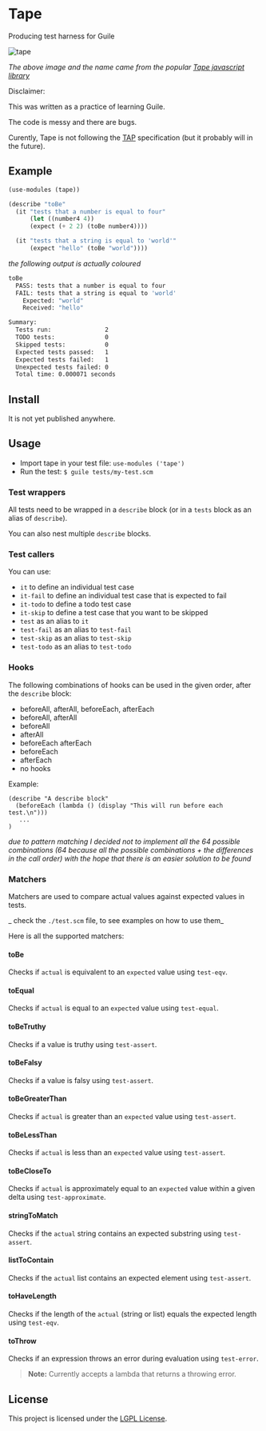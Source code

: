 # Tape

Producing test harness for Guile

![tape](https://web.archive.org/web/20170612184731if_/http://substack.net/images/tape_drive.png)

_The above image and the name came from the popular [Tape javascript library](https://github.com/tape-testing/tape)_

Disclaimer:

This was written as a practice of learning Guile.

The code is messy and there are bugs.

Curently, Tape is not following the [TAP](https://testanything.org/) specification (but it probably will in the future).

## Example

```scheme
(use-modules (tape))

(describe "toBe"
  (it "tests that a number is equal to four"
      (let ((number4 4))
      (expect (+ 2 2) (toBe number4))))

  (it "tests that a string is equal to 'world'"
      (expect "hello" (toBe "world"))))
```

_the following output is actually coloured_

```bash
toBe
  PASS: tests that a number is equal to four
  FAIL: tests that a string is equal to 'world'
    Expected: "world"
    Received: "hello"

Summary:
  Tests run:               2
  TODO tests:              0
  Skipped tests:           0
  Expected tests passed:   1
  Expected tests failed:   1
  Unexpected tests failed: 0
  Total time: 0.000071 seconds
```

## Install

It is not yet published anywhere.

## Usage

- Import tape in your test file: `use-modules ('tape')`
- Run the test: `$ guile tests/my-test.scm`

### Test wrappers

All tests need to be wrapped in a `describe` block (or in a `tests` block as an alias of `describe`).

You can also nest multiple `describe` blocks.

### Test callers

You can use:

- `it` to define an individual test case
- `it-fail` to define an individual test case that is expected to fail
- `it-todo` to define a todo test case
- `it-skip` to define a test case that you want to be skipped
- `test` as an alias to `it`
- `test-fail` as an alias to `test-fail`
- `test-skip` as an alias to `test-skip`
- `test-todo` as an alias to `test-todo`

### Hooks

The following combinations of hooks can be used in the given order, after the `describe` block:

- beforeAll, afterAll, beforeEach, afterEach
- beforeAll, afterAll
- beforeAll
- afterAll
- beforeEach afterEach
- beforeEach
- afterEach
- no hooks

Example:

```
(describe "A describe block"
  (beforeEach (lambda () (display "This will run before each test.\n")))
   ...
)
```

_due to pattern matching I decided not to implement all the 64 possible combinations (64 because all the possible combinations + the differences in the call order) with the hope that there is an easier solution to be found_

### Matchers

Matchers are used to compare actual values against expected values in tests.

_ check the `./test.scm` file, to see examples on how to use them_

Here is all the supported matchers:

#### toBe

Checks if `actual` is equivalent to an `expected` value using `test-eqv`.

#### toEqual

Checks if `actual` is equal to an `expected` value using `test-equal`.

#### toBeTruthy

Checks if a value is truthy using `test-assert`.

#### toBeFalsy

Checks if a value is falsy using `test-assert`.

#### toBeGreaterThan

Checks if `actual` is greater than an `expected` value using `test-assert`.

#### toBeLessThan

Checks if `actual` is less than an `expected` value using `test-assert`.

#### toBeCloseTo

Checks if `actual` is approximately equal to an `expected` value within a given delta using `test-approximate`.

#### stringToMatch

Checks if the `actual` string contains an expected substring using `test-assert`.

#### listToContain

Checks if the `actual` list contains an expected element using `test-assert`.

#### toHaveLength

Checks if the length of the `actual` (string or list) equals the expected length using `test-eqv`.

#### toThrow

Checks if an expression throws an error during evaluation using `test-error`.

> **Note:** Currently accepts a lambda that returns a throwing error.

## License

This project is licensed under the [LGPL License](LICENSE.md).
